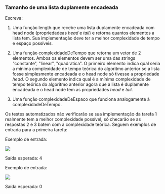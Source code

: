 ### Tamanho de uma lista duplamente encadeada ###

Escreva:

1. Uma função length que recebe uma lista duplamente encadeada com head node (propriedadeas *head* e *tail*) e retorna quantos elementos a lista tem. Sua implementação deve ter a melhor complexidade de tempo e espaço possíveis.

2. Uma função complexidadeDeTempo que retorna um vetor de 2 elementos. Ambos os elementos devem ser uma das strings "constante", "linear", "quadratica". O primeiro elemento indica qual seria a mínima complexidade de tempo teórica do algoritmo anterior se a lista fosse simplesmente encadeada e o head node só tivesse a propriedade *head*. O segundo elemento indica qual é a mínima complexidade de tempo teórica do algoritmo anterior agora que a lista é duplamente encadeada e o head node tem as propriedades *head* e *tail*.

3. Uma função complexidadeDeEspaco que funciona analogamente à complexidadeDeTempo.

Os testes automatizados não verificarão se sua implementação da tarefa 1 realmente tem a melhor complexidade possível, só checarão se as respostas 2 e 3 batem com a complexidade teórica. Seguem exemplos de entrada para a primeira tarefa:

Exemplo de entrada:

![](https://files.driven.com.br/images/image-07bd4a20.png)

Saída esperada: 4

Exemplo de entrada:

![](https://files.driven.com.br/images/image-05962bcf.png)

Saída esperada: 0